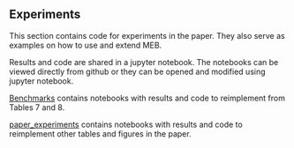 ## Experiments

This section contains code for experiments in the paper. They also serve as examples on how to use and extend MEB.

Results and code are shared in a jupyter notebook. The notebooks can be viewed directly from github or they can be opened and modified using jupyter notebook.

[Benchmarks](Benchmarks) contains notebooks with results and code to reimplement from Tables 7 and 8.

[paper_experiments](paper_experiments) contains notebooks with results and code to reimplement other tables and figures in the paper.

